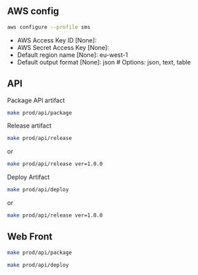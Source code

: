## AWS config

```sh
aws configure --profile sms
```

- AWS Access Key ID [None]: <your-access-key-id>
- AWS Secret Access Key [None]: <your-secret-access-key>
- Default region name [None]: eu-west-1
- Default output format [None]: json # Options: json, text, table

## API

Package API artifact

```sh
make prod/api/package
```

Release artifact

```sh
make prod/api/release
```

or

```sh
make prod/api/release ver=1.0.0
```

Deploy Artifact

```sh
make prod/api/deploy
```

or

```sh
make prod/api/release ver=1.0.0
```

## Web Front

```sh
make prod/api/package
```

```sh
make prod/api/deploy
```
